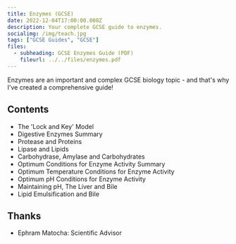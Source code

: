 ```yaml
---
title: Enzymes (GCSE)
date: 2022-12-04T17:00:00.000Z
description: Your complete GCSE guide to enzymes.
socialimg: /img/teach.jpg
tags: ["GCSE Guides", "GCSE"]
files:
  - subheading: GCSE Enzymes Guide (PDF)
    fileurl: ../../files/enzymes.pdf
---
```


Enzymes are an important and complex GCSE biology topic - and that's why I've created a comprehensive guide!

## Contents

- The 'Lock and Key' Model
- Digestive Enzymes Summary
- Protease and Proteins
- Lipase and Lipids
- Carbohydrase, Amylase and Carbohydrates
- Optimum Conditions for Enzyme Activity Summary
- Optimum Temperature Conditions for Enzyme Activity
- Optimum pH Conditions for Enzyme Activity
- Maintaining pH, The Liver and Bile
- Lipid Emulsification and Bile

## Thanks

- Ephram Matocha: Scientific Advisor
